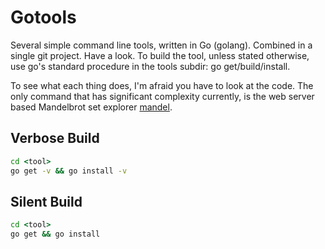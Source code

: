 # Gotools

Several simple command line tools, written in Go (golang). Combined in a single git project. Have a look. To build the tool, unless stated otherwise, use go's standard procedure in the tools subdir: go get/build/install.

To see what each thing does, I'm afraid you have to look at the code. The only command that has significant complexity currently, is the web server based Mandelbrot set explorer [mandel](mandel).

## Verbose Build

````bat
cd <tool>
go get -v && go install -v
````

## Silent Build

````bat
cd <tool>
go get && go install
````
